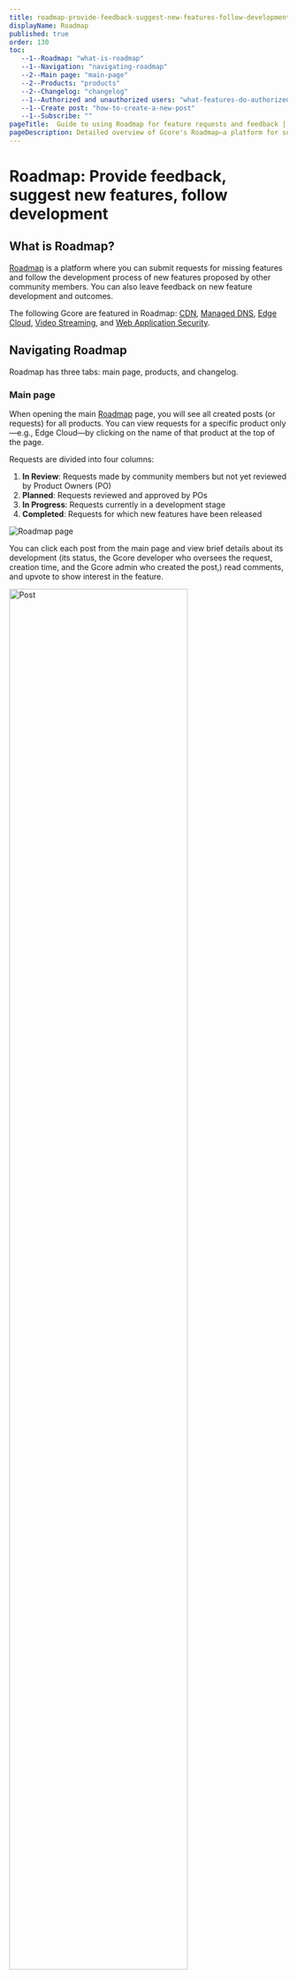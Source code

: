 ```yaml
---
title: roadmap-provide-feedback-suggest-new-features-follow-development
displayName: Roadmap
published: true
order: 130
toc:
   --1--Roadmap: "what-is-roadmap"
   --1--Navigation: "navigating-roadmap"
   --2--Main page: "main-page"
   --2--Products: "products"
   --2--Changelog: "changelog"
   --1--Authorized and unauthorized users: "what-features-do-authorized-and-unauthorized-users-have"
   --1--Create post: "how-to-create-a-new-post"
   --1--Subscribe: ""
pageTitle:  Guide to using Roadmap for feature requests and feedback | Gcore 
pageDescription: Detailed overview of Gcore's Roadmap—a platform for submitting feature requests, tracking development, and giving feedback. 
---
```

# Roadmap: Provide feedback, suggest new features, follow development

## What is Roadmap?

<a href="https://roadmap.gcore.com" target="_blank">Roadmap</a> is a platform where you can submit requests for missing features and follow the development process of new features proposed by other community members. You can also leave feedback on new feature development and outcomes. 

The following Gcore are featured in Roadmap: <a href="https://roadmap.gcore.com/roadmap/b/cdn" target="_blank">CDN</a>, <a href="https://roadmap.gcore.com/roadmap/b/dns" target="_blank">Managed DNS</a>, <a href="https://roadmap.gcore.com/roadmap/b/cloud" target="_blank">Edge Cloud</a>, <a href="https://roadmap.gcore.com/roadmap/b/streaming" target="_blank">Video Streaming</a>, and <a href="https://roadmap.gcore.com/roadmap/b/web-protection" target="_blank">Web Application Security</a>. 

## Navigating Roadmap

Roadmap has three tabs: main page, products, and changelog.

### Main page

When opening the main <a href="https://roadmap.gcore.com" target="_blank">Roadmap</a> page, you will see all created posts (or requests) for all products. You can view requests for a specific product only—e.g., Edge Cloud—by clicking on the name of that product at the top of the page. 

Requests are divided into four columns:

1. **In Review**: Requests made by community members but not yet reviewed by Product Owners (PO)
2. **Planned**: Requests reviewed and approved by POs
3. **In Progress**: Requests currently in a development stage
4. **Completed**: Requests for which new features have been released

<img src="https://assets.gcore.pro/docs/account-settings/roadmap-provide-feedback-suggest-new-features-follow-development/roadmap-10.png" alt="Roadmap page">

You can click each post from the main page and view brief details about its development (its status, the Gcore developer who oversees the request, creation time, and the Gcore admin who created the post,) read comments, and upvote to show interest in the feature. 

<img src="https://assets.gcore.pro/docs/account-settings/roadmap-provide-feedback-suggest-new-features-follow-development/roadmap-20.png" alt="Post" width="80%">

### Products

View requests for a particular product by selecting it in the “Products” tab/dropdown:

<img src="https://assets.gcore.pro/docs/account-settings/roadmap-provide-feedback-suggest-new-features-follow-development/roadmap-30.png" alt="Products" width="50%">

For example, if we select CDN, the following page will open displaying all relevant posts. Here you can range posts by necessary criteria (date, amount of votes, or status) or search for a particular post by typing keywords in the search bar.

<img src="https://assets.gcore.pro/docs/account-settings/roadmap-provide-feedback-suggest-new-features-follow-development/roadmap-40.png" alt="All relevant posts" width="80%">

### Changelog

Under the “Changelog” tab, you can view all the latest Gcore releases, tag posts with reactions, and share via email, Twitter, or by simply copying the link.

<img src="https://assets.gcore.pro/docs/account-settings/roadmap-provide-feedback-suggest-new-features-follow-development/roadmap-50.png" alt="Changelog" width="80%">

## What features do authorized and unauthorized users have?

Authorized and unauthorized users have different rights. Roadmap uses the <a href="https://gcore.com/docs/account-settings/create-account/create-an-account-for-an-individual-or-legal-entity" target="_blank">same account as Gcore</a>. You can sign in or sign up with email, SSO, Google, Apple, GitHub, and Microsoft.

<table>
<tr>
<td></td>
<td><b>Authorized</b></td>
<td><b>Unauthorized</b></td>
</tr>
<tr>
<td>View comments</td>
<td>+</td>
<td>+</td>
</tr>
<tr>
<td>Vote</td>
<td>+</td>
<td>+</td>
</tr>
<tr>
<td>Check activities</td>
<td>+</td>
<td>+</td>
</tr>
<tr>
<td>Comment</td>
<td>+</td>
<td>-</td>
</tr>
<tr>
<td>Subscribe to posts</td>
<td>+</td>
<td>-</td>
</tr>
<tr>
<td>Switch a light/dark mode</td>
<td>+</td>
<td>-</td>
</tr>
<tr>
<td>View profile settings</td>
<td>+</td>
<td>-</td>
</tr>
</table>

Below, we will look at some of the available actions that require clarification.

## How to create a new post

1\. Click **New post**.

<img src="https://assets.gcore.pro/docs/account-settings/roadmap-provide-feedback-suggest-new-features-follow-development/roadmap-60.png" alt="New post" width="80%">

2\. Enter the title of your request, select a product, type a description, and click **New post**.

<img src="https://assets.gcore.pro/docs/account-settings/roadmap-provide-feedback-suggest-new-features-follow-development/roadmap-70.png" alt="Create new post popup" width="50%">

Your post will appear in the “In Review” column.

## How to subscribe to posts

Open the post for which you want to track activity and press **Subscribe**.

<img src="https://assets.gcore.pro/docs/account-settings/roadmap-provide-feedback-suggest-new-features-follow-development/roadmap-80.png" alt="subscribe to posts" width="80%">